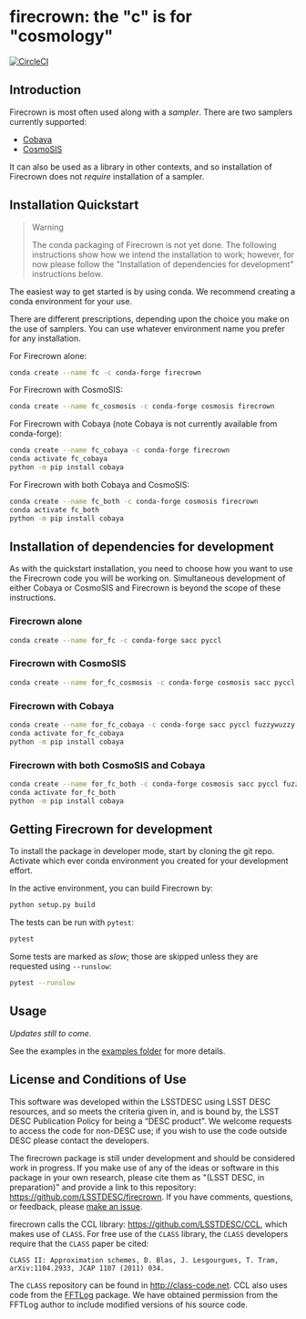 # firecrown: the "c" is for "cosmology"

[![CircleCI](https://circleci.com/gh/LSSTDESC/firecrown/tree/master.svg?style=svg)](https://circleci.com/gh/LSSTDESC/firecrown/tree/master)

## Introduction

Firecrown is most often used along with a *sampler*.
There are two samplers currently supported:

* [Cobaya](https://github.com/CobayaSampler/cobaya)
* [CosmoSIS](https://bitbucket.org/joezuntz/cosmosis)

It can also be used as a library in other contexts,
and so installation of Firecrown does not *require* installation of a sampler.

## Installation Quickstart

> Warning
>
> The conda packaging of Firecrown is not yet done.
> The following instructions show how we intend the installation to work;
> however, for now please follow the "Installation of dependencies for development"
> instructions below.

The easiest way to get started is by using conda.
We recommend creating a conda environment for your use.

There are different prescriptions, depending upon the choice you make on the use of samplers.
You can use whatever environment name you prefer for any installation.

For Firecrown alone:
```bash
conda create --name fc -c conda-forge firecrown
```

For Firecrown with CosmoSIS:
```bash
conda create --name fc_cosmosis -c conda-forge cosmosis firecrown
```

For Firecrown with Cobaya (note Cobaya is not currently available from conda-forge):
```bash
conda create --name fc_cobaya -c conda-forge firecrown
conda activate fc_cobaya
python -m pip install cobaya
```

For Firecrown with both Cobaya and CosmoSIS:
```bash
conda create --name fc_both -c conda-forge cosmosis firecrown
conda activate fc_both
python -m pip install cobaya
```

## Installation of dependencies for development

As with the quickstart installation, you need to choose how you want to use
the Firecrown code you will be working on.
Simultaneous development of either Cobaya or CosmoSIS and Firecrown
is beyond the scope of these instructions.

### Firecrown alone
```bash
conda create --name for_fc -c conda-forge sacc pyccl
```

### Firecrown with CosmoSIS
```bash
conda create --name for_fc_cosmosis -c conda-forge cosmosis sacc pyccl
```

### Firecrown with Cobaya
```bash
conda create --name for_fc_cobaya -c conda-forge sacc pyccl fuzzywuzzy urllib3 PyYAML portalocker idna dill charset-normalizer requests matplotlib
conda activate for_fc_cobaya
python -m pip install cobaya
```

### Firecrown with both CosmoSIS and Cobaya
```bash
conda create --name for_fc_both -c conda-forge cosmosis sacc pyccl fuzzywuzzy urllib3 PyYAML portalocker idna dill charset-normalizer requests matplotlib
conda activate for_fc_both
python -m pip install cobaya
```

## Getting Firecrown for development

To install the package in developer mode, start by cloning the git repo.
Activate which ever conda environment you created for your development effort.

In the active environment, you can build Firecrown by:
```bash
python setup.py build
```

The tests can be run with `pytest`:
```bash
pytest
```

Some tests are marked as *slow*; those are skipped unless they are requested using `--runslow`:
```bash
pytest --runslow
```

## Usage

*Updates still to come*.

See the examples in the [examples folder](https://github.com/LSSTDESC/firecrown/examples)
for more details.

## License and Conditions of Use

This software was developed within the LSSTDESC using LSST DESC resources, and
so meets the criteria given in, and is bound by, the LSST DESC Publication Policy
for being a “DESC product”. We welcome requests to access the code for non-DESC use;
if you wish to use the code outside DESC please contact the developers.

The firecrown package is still under development and should be considered work
in progress. If you make use of any of the ideas or software in this package
in your own research, please cite them as "(LSST DESC, in preparation)" and
provide a link to this repository: https://github.com/LSSTDESC/firecrown.
If you have comments, questions, or feedback, please
[make an issue](https://github.com/LSSTDESC/firecrown/issues).

firecrown calls the CCL library: https://github.com/LSSTDESC/CCL, which makes
use of `CLASS`. For free use of the `CLASS` library, the `CLASS` developers
require that the `CLASS` paper be cited:

    CLASS II: Approximation schemes, D. Blas, J. Lesgourgues, T. Tram,
    arXiv:1104.2933, JCAP 1107 (2011) 034.

The `CLASS` repository can be found in http://class-code.net. CCL also uses
code from the [FFTLog](http://casa.colorado.edu/~ajsh/FFTLog/) package.  We
have obtained permission from the FFTLog author to include modified versions of
his source code.
